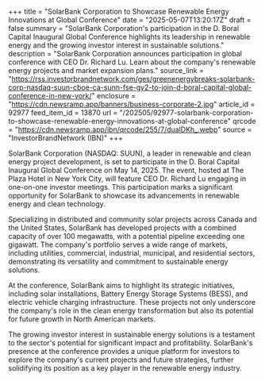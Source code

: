 +++
title = "SolarBank Corporation to Showcase Renewable Energy Innovations at Global Conference"
date = "2025-05-07T13:20:17Z"
draft = false
summary = "SolarBank Corporation's participation in the D. Boral Capital Inaugural Global Conference highlights its leadership in renewable energy and the growing investor interest in sustainable solutions."
description = "SolarBank Corporation announces participation in global conference with CEO Dr. Richard Lu. Learn about the company's renewable energy projects and market expansion plans."
source_link = "https://rss.investorbrandnetwork.com/ges/greenenergybreaks-solarbank-corp-nasdaq-suun-cboe-ca-sunn-fse-gy2-to-join-d-boral-capital-global-conference-in-new-york/"
enclosure = "https://cdn.newsramp.app/banners/business-corporate-2.jpg"
article_id = 92977
feed_item_id = 13870
url = "/202505/92977-solarbank-corporation-to-showcase-renewable-energy-innovations-at-global-conference"
qrcode = "https://cdn.newsramp.app/ibn/qrcode/255/7/dualDKh_.webp"
source = "InvestorBrandNetwork (IBN)"
+++

<p>SolarBank Corporation (NASDAQ: SUUN), a leader in renewable and clean energy project development, is set to participate in the D. Boral Capital Inaugural Global Conference on May 14, 2025. The event, hosted at The Plaza Hotel in New York City, will feature CEO Dr. Richard Lu engaging in one-on-one investor meetings. This participation marks a significant opportunity for SolarBank to showcase its advancements in renewable energy and clean technology.</p><p>Specializing in distributed and community solar projects across Canada and the United States, SolarBank has developed projects with a combined capacity of over 100 megawatts, with a potential pipeline exceeding one gigawatt. The company's portfolio serves a wide range of markets, including utilities, commercial, industrial, municipal, and residential sectors, demonstrating its versatility and commitment to sustainable energy solutions.</p><p>At the conference, SolarBank aims to highlight its strategic initiatives, including solar installations, Battery Energy Storage Systems (BESS), and electric vehicle charging infrastructure. These projects not only underscore the company's role in the clean energy transformation but also its potential for future growth in North American markets.</p><p>The growing investor interest in sustainable energy solutions is a testament to the sector's potential for significant impact and profitability. SolarBank's presence at the conference provides a unique platform for investors to explore the company's current projects and future strategies, further solidifying its position as a key player in the renewable energy industry.</p>
